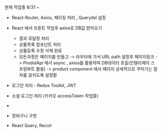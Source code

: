 현재 작업중 8/31 ~



- React-Router, Axios, 페이징 처리 , Querydsl 설정
  
- React 에서 프론트 작업후 axios로 DB값 받아오기
  - 결과 모달창 처리
  - 상품목록 컴포넌트 처리
  - 상품등록 수정 삭제 완료
  - 모든과정은 페이지를 만들고 -> 라우터에 가서 URL path 설정후 페이지링크 ->  ProdutApi 에서 async , axios를 활용하여 DB데이터 호출(인텔리제이 스프링부트 활용)
      -> product component 에서 페이지 상세적으로 꾸미기는 절차를 걸치도록 설정함
- 로그인 처리 - Redux Toolkit, JWT
- 소셜 로그인 처리 (카카오 accessToken 작업중)
- 
- 장바구니 구현
- React Query, Recoil
